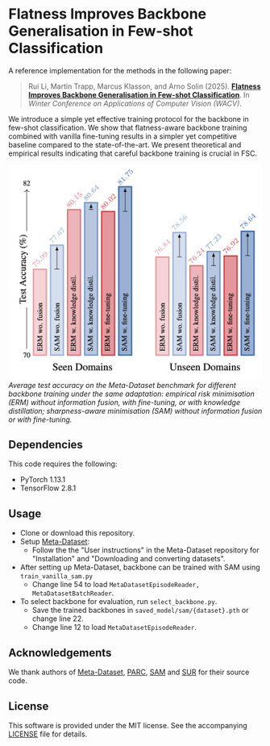 # Flatness Improves Backbone Generalisation in Few-shot Classification

A reference implementation for the methods in the following paper:
> Rui Li, Martin Trapp, Marcus Klasson, and Arno Solin (2025). **[Flatness Improves Backbone Generalisation in Few-shot Classification](https://arxiv.org/pdf/2404.07696)**. In *Winter Conference on Applications of Computer Vision (WACV)*.

We introduce a simple yet effective training protocol for the backbone in few-shot classification. We show that flatness-aware backbone training combined with vanilla fine-tuning results in a simpler yet competitive baseline compared to the state-of-the-art. We present theoretical and empirical results indicating that careful backbone training is crucial in FSC.

![bar plot](bar_plot.png)
*Average test accuracy on the Meta-Dataset benchmark for different backbone training under the same adaptation: empirical risk minimisation (ERM) without information fusion, with fine-tuning, or with knowledge distillation; sharpness-aware minimisation (SAM) without information fusion or with fine-tuning.*

## Dependencies
This code requires the following:
* PyTorch 1.13.1
* TensorFlow 2.8.1

## Usage
- Clone or download this repository.
- Setup [Meta-Dataset](https://github.com/google-research/meta-dataset):
    * Follow the the "User instructions" in the Meta-Dataset repository for "Installation" and "Downloading and converting datasets". 
- After setting up Meta-Dataset, backbone can be trained with SAM using `train_vanilla_sam.py`
    * Change line 54 to load `MetaDatasetEpisodeReader, MetaDatasetBatchReader`.
- To select backbone for evaluation, run `select_backbone.py`.
    * Save the trained backbones in `saved_model/sam/{dataset}.pth` or change line 22.
    * Change line 12 to load `MetaDatasetEpisodeReader`.

## Acknowledgements

We thank authors of [Meta-Dataset](https://github.com/google-research/meta-dataset), [PARC](https://github.com/dbolya/parc), [SAM](https://github.com/davda54/sam) and [SUR](https://github.com/dvornikita/SUR) for their source code.

## License

This software is provided under the MIT license. See the accompanying [LICENSE](LICENSE) file for details.
